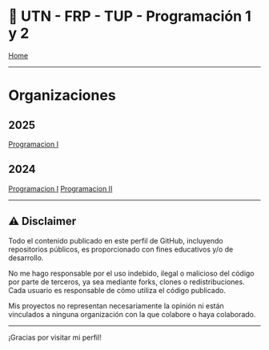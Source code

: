 # 👋 UTN - FRP - TUP - Programación 1 y 2

[Home](https://docs.google.com/document/d/1fU7NQupaFc95iPifZDb__KNbMF07a2dEiJU1Emimv0g/preview?tab=t.0)

---

# Organizaciones

## 2025
[Programacion I](https://github.com/UTN-FRP-TUP-Programacion-1-2025)

## 2024
[Programacion I](https://github.com/UTN-FRP-TUP-Programacion-1-2024)
[Programacion II](https://github.com/UTN-FRP-TUP-Programacion-2-2024)

---

## ⚠️ Disclaimer

Todo el contenido publicado en este perfil de GitHub, incluyendo repositorios públicos, es proporcionado con fines educativos y/o de desarrollo.

No me hago responsable por el uso indebido, ilegal o malicioso del código por parte de terceros, ya sea mediante forks, clones o redistribuciones. Cada usuario es responsable de cómo utiliza el código publicado.

Mis proyectos no representan necesariamente la opinión ni están vinculados a ninguna organización con la que colabore o haya colaborado.

---

¡Gracias por visitar mi perfil!
